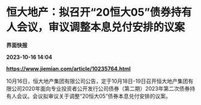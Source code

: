 # 恒大地产：拟召开“20恒大05”债券持有人会议，审议调整本息兑付安排的议案
**界面快报**

**2023-10-16 14:04**

**https://www.jiemian.com/article/10235764.html**

10月16日，恒大地产集团有限公司公告，定于10月18日-19日召开恒大地产集团有限公司2020年面向专业投资者公开发行公司债券（第二期）2023年第二次债券持有人会议。会议拟审议关于调整“20恒大05”债券本息兑付安排的议案。